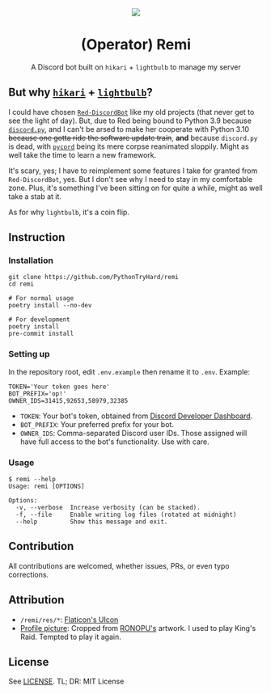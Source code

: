 <div align="center">

<img src="https://cdn.discordapp.com/avatars/915949859679371285/b121cd5ce21e025c0c2e785703e50df7.png"><br>

# (Operator) Remi
A Discord bot built on `hikari` + `lightbulb` to manage my server<br>
</div>

## But why [`hikari`](https://github.com/hikari-py/hikari) + [`lightbulb`](https://github.com/tandemdude/hikari-lightbulb)?
I could have chosen [`Red-DiscordBot`](https://github.com/Cog-Creators/Red-DiscordBot) like my old projects (that never get to see the light of day). But, due to Red being bound to Python 3.9 because [`discord.py`](https://github.com/Rapptz/discord.py/), and I can't be arsed to make her cooperate with Python 3.10 ~~because one gotta ride the software update train~~, **and** because `discord.py` is dead, with [`pycord`](https://github.com/Pycord-Development/pycord) being its mere corpse reanimated sloppily. Might as well take the time to learn a new framework.

It's scary, yes; I have to reimplement some features I take for granted from `Red-DiscordBot`, yes. But I don't see why I need to stay in my comfortable zone. Plus, it's something I've been sitting on for quite a while, might as well take a stab at it.

As for why `lightbulb`, it's a coin flip.

## Instruction
### Installation
```shell
git clone https://github.com/PythonTryHard/remi
cd remi

# For normal usage
poetry install --no-dev

# For development
poetry install  
pre-commit install
```
### Setting up
In the repository root, edit `.env.example` then rename it to `.env`. Example:
```shell
TOKEN='Your token goes here'
BOT_PREFIX='op!'
OWNER_IDS=31415,92653,58979,32385
```
- `TOKEN`: Your bot's token, obtained from [Discord Developer Dashboard](https://discord.com/developers).
- `BOT_PREFIX`: Your preferred prefix for your bot.
- `OWNER_IDS`: Comma-separated Discord user IDs. Those assigned will have full access to the bot's functionality. Use with care.
### Usage
```
$ remi --help
Usage: remi [OPTIONS]

Options:
  -v, --verbose  Increase verbosity (can be stacked).
  -f, --file     Enable writing log files (rotated at midnight)
  --help         Show this message and exit.
```

## Contribution
All contributions are welcomed, whether issues, PRs, or even typo corrections.


## Attribution
- `/remi/res/*`: [Flaticon's UIcon](https://www.flaticon.com/uicons)
- [Profile picture](https://www.pixiv.net/en/artworks/74584596): Cropped from [RONOPU's](https://www.pixiv.net/en/users/13735243) artwork. I used to play King's Raid. Tempted to play it again.

## License
See [LICENSE](https://github.com/PythonTryHard/remi/blob/f5c42ae7c1263c5a9f889ad5b74ff61f0b8d0c12/LICENSE). TL; DR: MIT License
